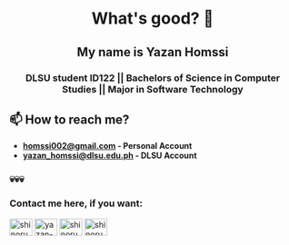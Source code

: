 <h1 align="center">What's good? 👋</h1>
<h2 align="center"> My name is Yazan Homssi</h2>
<h3 align="center">DLSU student ID122 || Bachelors of Science in Computer Studies || Major in Software Technology</h3>

 

## 📫 How to reach me?
- **homssi002@gmail.com - Personal Account**
- **yazan_homssi@dlsu.edu.ph - DLSU Account**


 ### 💀💀💀

<h3 align="left">Contact me here, if you want:</h3>
<p align="left">
<a href="https://twitter.com/shinoruba" target="blank"><img align="center" src="https://raw.githubusercontent.com/rahuldkjain/github-profile-readme-generator/master/src/images/icons/Social/twitter.svg" alt="shinoruba" height="30" width="40" /></a>
<a href="https://linkedin.com/in/yazan-homssi-197b93290" target="blank"><img align="center" src="https://raw.githubusercontent.com/rahuldkjain/github-profile-readme-generator/master/src/images/icons/Social/linked-in-alt.svg" alt="yazan-homssi" height="30" width="40" /></a>
<a href="https://fb.com/shinoruba" target="blank"><img align="center" src="https://raw.githubusercontent.com/rahuldkjain/github-profile-readme-generator/master/src/images/icons/Social/facebook.svg" alt="shinoruba" height="30" width="40" /></a>
<a href="https://instagram.com/shinoruba" target="blank"><img align="center" src="https://raw.githubusercontent.com/rahuldkjain/github-profile-readme-generator/master/src/images/icons/Social/instagram.svg" alt="shinoruba" height="30" width="40" /></a>
</p>
